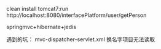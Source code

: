 clean install tomcat7:run
http://localhost:8080/interfacePlatform/user/getPerson

springmvc+hibernate+jedis


遇到的坑：
mvc-dispatcher-servlet.xml 换名字项目无法读取